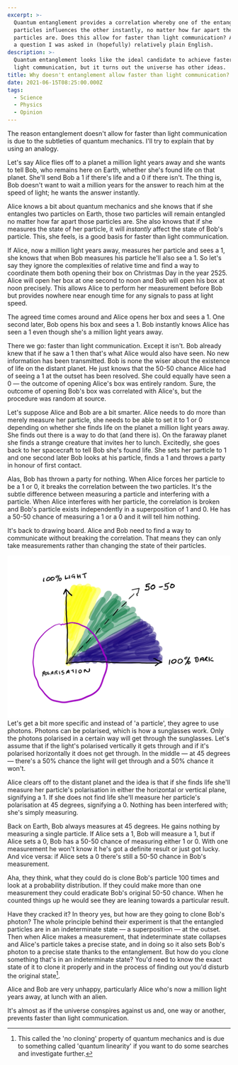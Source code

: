 ```yaml
---
excerpt: >-
  Quantum entanglement provides a correlation whereby one of the entangled
  particles influences the other instantly, no matter how far apart the two
  particles are. Does this allow for faster than light communication? Answering
  a question I was asked in (hopefully) relatively plain English.
description: >-
  Quantum entanglement looks like the ideal candidate to achieve faster than
  light communication, but it turns out the universe has other ideas.
title: Why doesn't entanglement allow faster than light communication?
date: 2021-06-15T08:25:00.000Z
tags:
  - Science
  - Physics
  - Opinion
---
```

The reason entanglement doesn't allow for faster than light communication is due to the subtleties of quantum mechanics. I'll try to explain that by using an analogy.

Let's say Alice flies off to a planet a million light years away and she wants to tell Bob, who remains here on Earth, whether she's found life on that planet. She'll send Bob a 1 if there's life and a 0 if there isn't. The thing is, Bob doesn't want to wait a million years for the answer to reach him at the speed of light; he wants the answer instantly.

Alice knows a bit about quantum mechanics and she knows that if she entangles two particles on Earth, those two particles will remain entangled no matter how far apart those particles are. She also knows that if she measures the state of her particle, it will *instantly* affect the state of Bob's particle. This, she feels, is a good basis for faster than light communication.

If Alice, now a million light years away, measures her particle and sees a 1, she knows that when Bob measures his particle he'll also see a 1. So let's say they ignore the complexities of relative time and find a way to coordinate them both opening their box on Christmas Day in the year 2525. Alice will open her box at one second to noon and Bob will open his box at noon precisely. This allows Alice to perform her measurement before Bob but provides nowhere near enough time for any signals to pass at light speed.

The agreed time comes around and Alice opens her box and sees a 1. One second later, Bob opens his box and sees a 1. Bob instantly knows Alice has seen a 1 even though she's a million light years away.

There we go: faster than light communication. Except it isn't. Bob already knew that if he saw a 1 then that's what Alice would also have seen. No new information has been transmitted. Bob is none the wiser about the existence of life on the distant planet. He just knows that the 50-50 chance Alice had of seeing a 1 at the outset has been resolved. She could equally have seen a 0 — the outcome of opening Alice's box was entirely random. Sure, the outcome of opening Bob's box was correlated with Alice's, but the procedure was random at source.

Let's suppose Alice and Bob are a bit smarter. Alice needs to do more than merely measure her particle, she needs to be able to set it to 1 or 0 depending on whether she finds life on the planet a million light years away. She finds out there is a way to do that (and there is). On the faraway planet she finds a strange creature that invites her to lunch. Excitedly, she goes back to her spacecraft to tell Bob she's found life. She sets her particle to 1 and one second later Bob looks at his particle, finds a 1 and throws a party in honour of first contact.

Alas, Bob has thrown a party for nothing. When Alice forces her particle to be a 1 or 0, it breaks the correlation between the two particles. It's the subtle difference between measuring a particle and interfering with a particle. When Alice interferes with her particle, the correlation is broken and Bob's particle exists independently in a superposition of 1 and 0. He has a 50-50 chance of measuring a 1 or a 0 and it will tell him nothing.  

It's back to drawing board. Alice and Bob need to find a way to communicate without breaking the correlation. That means they can only take measurements rather than changing the state of their particles.

![Scrappy drawing of light polarisation.](/assets/images/posts/2021/06/2021-06-15-polarisation.png "class=s60 right|@itemprop=image")
Let's get a bit more specific and instead of 'a particle', they agree to use photons. Photons can be polarised, which is how a sunglasses work. Only the photons polarised in a certain way will get through the sunglasses. Let's assume that if the light's polarised vertically it gets through and if it's polarised horizontally it does not get through. In the middle — at 45 degrees — there's a 50% chance the light will get through and a 50% chance it won't.

Alice clears off to the distant planet and the idea is that if she finds life she'll measure her particle's polarisation in either the horizontal or vertical plane, signifying a 1. If she does not find life she'll measure her particle's polarisation at 45 degrees, signifying a 0. Nothing has been interfered with; she's simply measuring.

Back on Earth, Bob always measures at 45 degrees. He gains nothing by measuring a single particle. If Alice sets a 1, Bob will measure a 1, but if Alice sets a 0, Bob has a 50-50 chance of measuring either 1 or 0. With one measurement he won't know it he's got a definite result or just got lucky. And vice versa: if Alice sets a 0 there's still a 50-50 chance in Bob's measurement.

Aha, they think, what they could do is clone Bob's particle 100 times and look at a probability distribution. If they could make more than one measurement they could eradicate Bob's original 50-50 chance. When he counted things up he would see they are leaning towards a particular result.

Have they cracked it? In theory yes, but how are they going to clone Bob's photon? The whole principle behind their experiment is that the entangled particles are in an indeterminate state — a superposition — at the outset. Then when Alice makes a measurement, that indeterminate state collapses and Alice's particle takes a precise state, and in doing so it also sets Bob's photon to a precise state thanks to the entanglement. But how do you clone something that's in an indeterminate state? You'd need to know the exact state of it to clone it properly and in the process of finding out you'd disturb the original state[^1].

Alice and Bob are very unhappy, particularly Alice who's now a million light years away, at lunch with an alien.

It's almost as if the universe conspires against us and, one way or another, prevents faster than light communication.

[^1]: This called the 'no cloning' property of quantum mechanics and is due to something called 'quantum linearity' if you want to do some searches and investigate further.

